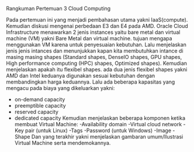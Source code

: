 Rangkuman Pertemuan 3 Cloud Computing

Pada pertemuan ini yang menjadi pembahasan utama yakni IaaS(compute).
Kemudian diskusi mengenai perbedaan E3 dan E4 pada AMD. Oracle Cloud
Infrastructure menawarkan 2 jenis instances yaitu bare metal dan virtual
machine (VM) yakni Bare Metal dan virtual machine. tujuan mengapa
menggunakan VM karena untuk penyesuaian kebutuhan. Lalu menjelaskan
jenis jenis intances dan menunjukkan kapan kita membutuhkan intance di
masing masing shapes (Standard shapes, DenseIO shapes, GPU shapes, High
performance computing (HPC) shapes, Optimized shapes). Kemudian
menjelaskan apakah itu flexibel shapes. 
ada dua jenis flexibel shapes yakni AMD dan Intel keduanya digunakan sesuai kebutuhan dengan
membandingkan harga keduannya. Lalu ada beberapa kapasitas yang mengacu
pada biaya yang dikeluarkan yakni: 
- on-demand capacity 
- preemptible capacity 
- reserved capacity 
- dedicated capacity 
Kemudian menjelaskan beberapa komponen ketika membuat Virtual Machine: 
-Availability domain
-Virtual cloud network 
-Key pair (untuk Linux) 
-Tags 
-Password (untuk Windows) 
-Image 
-Shape 
Dan yang terakhir yakni menjelaskan gambaran
umum/Ilustrasi Virtual Machine serta mendemokannya.
